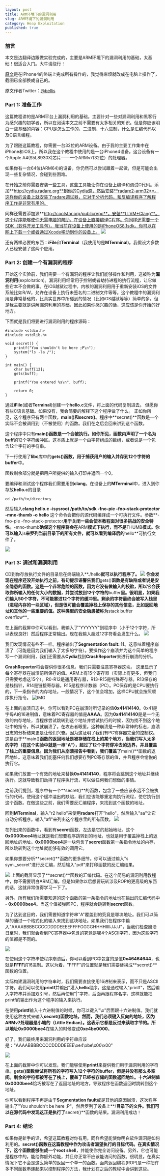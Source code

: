 ```yaml
---
layout: post
title: ARM环境下的漏洞利用
slug: ARM环境下的漏洞利用
category: Heap Exploitation
published: true
---
```


### 前言

本文是边翻译边跟做实验完成的，主要是ARM环境下的漏洞利用的基础，太基础！很适合入门。大牛请绕行！

[原文](https://billy-ellis.github.io/armintro.html)是在iPhone4的终端上完成所有操作的，我觉得麻烦就改成在电脑上操作了，截图已全部换成自己的。

原文作者Twitter：[@bellis](https://twitter.com/bellis1000)


### Part 1: 准备工作

这篇教程讲的是ARM平台上漏洞利用的基础。主要针对一些对漏洞利用和黑客行为感兴趣的初学者，所以在阅读本文之前不需要有太多相关的知识。但是你应该明白一些基础的内容：CPU是怎么工作的，二进制，十六进制，什么是汇编代码以及C语言编程。

为了跟随这篇教程，你需要一台32位的ARM设备。由于我的主要工作集中在iPhone和iOS上，所以我在这个教程中使用的是一台iPhone4设备。这台设备有一个Apple A4(S5L8930X)芯片——一个ARMv7(32位）的处理器。

如果你有一台64位(ARM64)的设备，你仍然可以尝试跟着一起做，但是可能会出现一些复杂情况，会碰到些困难。

在开始之前你需要安装一些工具，这些工具能让你在设备上编译和调试C代码。添加**http://cydia.radare.org**到你的Cydia源，然后安装**radare2-arm32**。这样你的设备上就安装了radare调试器，它对于分析代码，和反编译程序了解程序工作是非常有用的。

同样还需要添加源**http://coolstar.org/publicrepo**，安装**LLVM+Clang**。这个程序能够使你无需电脑的帮助，在设备上直接编译C程序。你同样还需要一个SDK（软件开发工具包）。我当前在设备上使用的是iPhoneOS8.1sdk。你可以在网上下载一个或者通过Xcode移动到你的设备上。
![](https://ws4.sinaimg.cn/large/006tKfTcgy1fle5lw6pk7j311m0cwwjn.jpg)

还有两样必要的东西：**iFile**和**Terminal**（我使用的是**MTerminal**)。我假设大多数人已经安装了这两个应用。


### Part 2: 创建一个有漏洞的程序

开始这个实验前，我们需要一个有漏洞的程序让我们能够操作和利用，这被称为**漏洞利用**(exploitation)。漏洞利用经常用于控制或者劫持进程的执行流程，让它做些它本不会做的事。在iOS越狱过程中，内核的漏洞利用用于重新安装iOS的文件系统比如R/W，允许在设备上执行未签名的二进制文件等等。这个教程中的漏洞利用是非常基础的，比真实世界中所碰到的情况（比如iOS越狱等等）简单的多。但是我主要就是讲解漏洞利用的基础，因此如果你感兴趣的话，这应该是你开始的好地方。

下面就是我们将要进行漏洞利用的程序源码：

```
#include <stdio.h>
#include <stdlib.h>

void secret() {
	printf("You shouldn't be here ;P\n");
	system("ls -la /");
}

int main() {
	char buff[12];
	gets(buff);
	
	printf("You entered %s\n", buff);
	
	return 0;
}
```
通过**iFile**(或者**Terminal**)创建一个**hello.c**文件，将上面的代码复制进去。
但愿你有些C语言基础。如果没有，我会简要的解释下这个程序做了什么。
正如你所见，这个程序只有两个函数，**main()**和**secret()**。程序中**secret()**函数是一个实际不会被调用到（不被使用）的函数。我们在之后会回来讲到这个函数。

这个程序中只有**main()**函数是一个会被执行。如你所见，函数内声明了一个名为**buff**的12个字符缓冲区。这本质上就是一个由字符组成的数组，或者说是一个包含12个字符的字符串。

下一行使用了**libc**库中的**gets()**函数，用于捕获用户的输入并存到12个字符的**buffer**中。

函数剩余部分就是把用户所提供的输入打印并返回一个0。

要编译和测试这个程序我们需要用到**clang**。在设备上的**MTerminal**中，进入到你存放**hello.c**的目录
```
cd /path/to/directory
```
然后输入**clang hello.c -isysroot /path/to/sdk -fno-pie -fno-stack-protector -mno-thumb -o hello** 这个命令会把你的源代码编译成一个可执行文件。参数**-fno-pie -fno-stack-protector**用于关闭一些会使本教程面对很多挑战的安全特性。**-mno-thumb**确保这个程序将会在**ARM**模式下执行，而不是**THUMB**模式。你可以输入**ls**来罗列当前目录下的所有文件，就可以看到编译后的**hello**可执行文件了。

![](https://ws2.sinaimg.cn/large/006tKfTcgy1fle56z04q4j30ze084766.jpg)

### Part 3: 调试和漏洞利用

CD到你存放执行文件的目录后在终端输入**./hello**就可以执行程序了。
![](https://ws1.sinaimg.cn/large/006tKfTcgy1fle57os8w3j30zm03kt93.jpg)
你会发现在程序还没开始执行之前，有句提示语警告我们**gets()**函数是有缺陷或者说是安全隐患的函数。这是一个非常危险的函数，因为它没有做输入的校验，所以它会获取你所输入的任何大小的数据，并尝试放到12个字符的**buffer**里。很明显，如果我们输入50个字符，不可能塞进12个字符的缓冲里。剩余的字符最终会被写入栈里（进程内存的一块区域），但是很可能会覆盖掉栈上保存的其他信息，比如返回地址和其他的一些重要的值。这种类型的安全隐患被称为**stack buffer overflow**。

在上面的截屏中你可以看到，我输入了"YYYYYY"到程序中（小于12个字符，所以表现良好）然后程序正常输出。现在我输入超过12字符看会发生什么。
![](https://ws2.sinaimg.cn/large/006tKfTcgy1fle590slpgj30ze04imxq.jpg)

我们发现情况有些不一样。程序输出了**Segmentation fault: 11**。这意味着程序崩溃了（可能是因为我们输入了太多的字符）。要操作这个崩溃并为这个简单的程序写一个漏洞利用，我们还需要从**Cydia**找到**CrashReporter**来进行崩溃的分析。

**CrashReporter**将会提供你很多信息。我们只需要注意寄存器这块。
这里显示了每个寄存器在崩溃前所保存的值。ARM上有15个寄存器（实际上有更多，但我们只需要考虑这15个）。R0-R12是通用寄存器，R13-R15是特殊寄存器。R13保存的是栈指针，R14是链接寄存器，R15是程序计数器（PC）。PC保存的是CPU要执行的，下一条指令的内存地址。一般情况下，这个值会增加，这样CPU就会按照顺序执行指令。
![IMG](https://ws1.sinaimg.cn/large/006tKfTcgy1fle4sst7n2j30z60p043u.jpg)

在上面的崩溃日志中，你可以看到PC在崩溃时所记录的值**0x41414140**。0x41是字母A的16进制值，意味着PC寄存器的值是**AAAA**。因为**0x41414140**是是一个无效的内存地址，当程序尝试跳转到这个地址并尝试执行的时候，因为找不到这个地址中的指令，所以就崩溃了。在攻击者眼里，这种崩溃是一种非常棒的标志，崩溃日志的分析结果更是让他们兴奋。因为这证明了我们有PC寄存器完全的控制权。这是由于**main()**函数的返回地址是被存储在栈上的某个地方，当我们写入太多的字符（在这个实验中就是一串"A"），超过了12个字符穿冲去的边界，并且覆盖了栈上的重要信息。因为我们从崩溃报告中看到，我们覆盖了**main()**函数的返回地址。这意味着我们能塞任何我们想要存到PC寄存器的值，并且程序会愉悦的执行它。

如果我们放置一个有效的地址来替换**0x41414140**，程序将会跳到这个地址并继续执行。这就导致我们劫持了程序执行流，可以做任何我们想做的事情。

之前我们提到，程序中有一个**secret()**的函数，包含了一些应该永远不会被执行的代码。使用这个缓冲溢出的缺陷，我们应该能够重定向执行流程，使它执行到这个函数。在做这些之前，我们需要反汇编程序，来找到这个函数的地址。

回到**MTerminal**，输入"r2 hello"来使用**radare**打开"hello"，然后输入"aa"让它自动分析程序。输入"afl"来列出这个程序里的所有函数。
![](https://ws1.sinaimg.cn/large/006tKfTcgy1fle4vooy1sj30ye0g241j.jpg)

在列出来的函数中，看到有**secret**函数，左边是它的起始地址。这个**0x0000bee4**地址就是我们想要程序跳转到的地址，也就是用于覆盖掉栈上的返回地址的地址。**0x0000bee4**是一块包含了**secret**函数第一条指令地址的内存，所以跳转到这个地址就能够有效的调用它。

如果你想要分析**secret()**函数的更多细节，你可以通过输入"s sym._secret"进行反汇编，然后输入"pdf"来打印函数的反汇编结果。

![](https://ws4.sinaimg.cn/large/006tKfTcgy1fle4wcyv1xj30ya0mmgrf.jpg)
上面的截屏显示了**secret()**函数的汇编代码。在这个简易的漏洞利用教程中，你不需要明白ARM汇编，但是如果你以后想要玩转涉及ROP的更高级的东西的话，这就非常值得学习一下了。

另外，所有我们所需要知道的这个函数的第一条指令的地址也在输出的汇编代码中 - **0x0000bee4**。当这个值被弹回PC，程序就会跳转到**secret**函数。

为了达到这目的，我们需要知道字符串"A"覆盖到的究竟是哪块地址。我们可以简单的通过一个格式化的输入来找到这块地址。如果我们在程序中输入"AAAABBBBCCCCDDDDEEEEFFFFGGGGHHHHIIIIJJJJ"，当我们检查崩溃日至时，我们就会看到PC寄存器中包含的究竟是哪4个ASCII字符，因为这些字符的值都是不同的。

![](https://ws3.sinaimg.cn/large/006tKfTcgy1fle51epni3j30xy0ai40b.jpg)

在使用这个字符串使程序崩溃后，你可以看到PC中包含的是值**0x46464644**，也就是**FFFF**的16进制。这以为着，"FFFF"的位置就是我们需要替换成**secret()**函数的位置。

实际构建漏洞利用的字符串时，我们需要直接使用16进制来表示，而不只是ASCII字符。我们可以使用**printf**并输出"灌入**hello**程序。这是通过输入"printf"，然后输入字符串并添加双引号，然后再使用"|"字符，后面再跟程序名字，这样就能把printf的输出作为这个程序的输入来执行。

在使用**printf**输入十六进制值的时候，你可以键入"\x"后面跟十六进制值。我们就使用这种方式来输入**secret()**函数地址。然而，我们必须键入反向的地址，因为ARMv7处理器是小端的（Little Endian）。这表示它都是反过来读取字节的。所以地址**0x0000bee4**在输入的时候变成**0xe4be0000**。

好了，我们最终用来漏洞利用的字符串应该是："AAAABBBBCCCCDDDDEEEE\xe4\xbe\x00\x00"

![](https://ws1.sinaimg.cn/large/006tKfTcgy1fle55585mfj30zo0je43t.jpg)


在上面的截屏中你可以发现，我们能够使用**printf**来提供我们用于漏洞利用的字符串。**gets()**函数尝试将所有的字符写入12个字符的buffer，但是并没有那么多空间。剩余的字符都被写在了栈上，覆盖了已经被存储的函数返回地址。十六进制值**0x0000bee4**恰巧被写在了返回地址的地方，导致程序在函数返回时跳转到这个地址。

你可以看到程序不再是由于**Segmentation fault**或是其他的原因崩溃，这次程序输出了"You shouldn't be here ;P"，然后罗列了设备上**/**目录下的文件。我们可以在源代码中发现这正是执行了**secret()**函数的结果。漏洞利用成功！

### Part 4: 结论

如果你是新手的话，希望这篇教程对你有用，同样希望能使你明白软件漏洞是如何利用的。**secret()**函数在这篇教程中作为攻击者渴望执行的目标代码。在真实情况下，这个函数能够生成一个**root shell**，并能使你完全访问设备。另外，它也可能是程序中的，能给你额外功能，并且你正常不应该能访问的函数。很明显，在真实情况下它不会是这么简单的返回一个单一的函数。面向返回编程(ROP)是一种把许多不同函数串连起来以控制程序的方法，我计划在之后的教程中会讲到这些。
